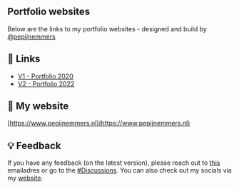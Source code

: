 <base target="_blank" /><link rel="shortcut icon" type="image/x-icon" href="https://www.pepijnemmers.nl/images/favicon.ico" />

## Portfolio websites

Below are the links to my portfolio websites - designed and build by [@pepijnemmers](https://www.github.com/pepijnemmers)


## 🔗 Links

- [V1 - Portfolio 2020](https://pepijnemmers.github.io/portfolio/V1/)
- [V2 - Portfolio 2022](https://pepijnemmers.github.io/portfolio/V2/)


## 🚀 My website

[https://www.pepijnemmers.nl](https://www.pepijnemmers.nl)


## 💡 Feedback

If you have any feedback (on the latest version), please reach out to [this](mailto:info@pepijnemmers.nl?subject=Github_Portfolio_Feedback) emailadres or go to the [#Discussions](https://github.com/pepijnemmers/pepijnemmers.github.io/discussions).
You can also check out my socials via my [website](https://www.pepijnemmers.nl).
